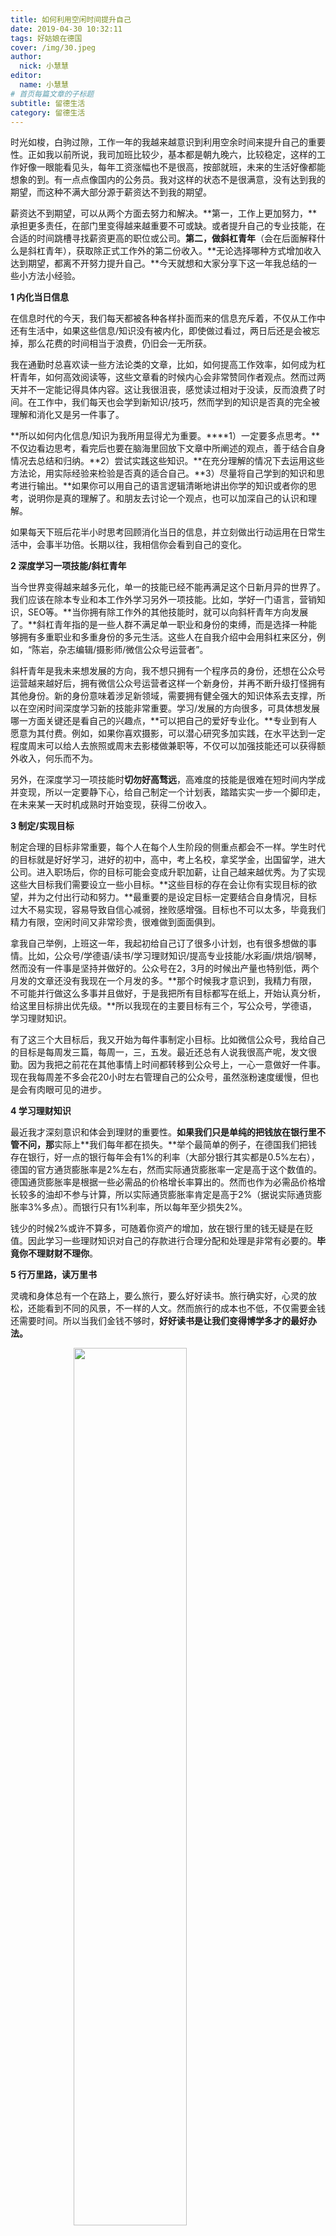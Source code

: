 ```yaml
---
title: 如何利用空闲时间提升自己
date: 2019-04-30 10:32:11
tags: 好姑娘在德国
cover: /img/30.jpeg
author: 
  nick: 小慧慧
editor:
  name: 小慧慧
# 首页每篇文章的子标题
subtitle: 留德生活
category: 留德生活
---
```


时光如梭，白驹过隙，工作一年的我越来越意识到利用空余时间来提升自己的重要性。正如我以前所说，我司加班比较少，基本都是朝九晚六，比较稳定，这样的工作好像一眼能看见头，每年工资涨幅也不是很高，按部就班，未来的生活好像都能想象的到。有一点点像国内的公务员。我对这样的状态不是很满意，没有达到我的期望，而这种不满大部分源于薪资达不到我的期望。

  

薪资达不到期望，可以从两个方面去努力和解决。**第一，工作上更加努力，**承担更多责任，在部门里变得越来越重要不可或缺。或者提升自己的专业技能，在合适的时间跳槽寻找薪资更高的职位或公司。**第二，做斜杠青年**（会在后面解释什么是斜杠青年），获取除正式工作外的第二份收入。**无论选择哪种方式增加收入达到期望，都离不开努力提升自己。**今天就想和大家分享下这一年我总结的一些小方法小经验。

  

**1 内化当日信息**

在信息时代的今天，我们每天都被各种各样扑面而来的信息充斥着，不仅从工作中还有生活中，如果这些信息/知识没有被内化，即使做过看过，两日后还是会被忘掉，那么花费的时间相当于浪费，仍旧会一无所获。

  

我在通勤时总喜欢读一些方法论类的文章，比如，如何提高工作效率，如何成为杠杆青年，如何高效阅读等，这些文章看的时候内心会非常赞同作者观点。然而过两天并不一定能记得具体内容。这让我很沮丧，感觉读过相对于没读，反而浪费了时间。在工作中，我们每天也会学到新知识/技巧，然而学到的知识是否真的完全被理解和消化又是另一件事了。

  

**所以如何内化信息/知识为我所用显得尤为重要。****1）一定要多点思考。**不仅边看边思考，看完后也要在脑海里回放下文章中所阐述的观点，善于结合自身情况去总结和归纳。**2）尝试实践这些知识。**在充分理解的情况下去运用这些方法论，用实际经验来检验是否真的适合自己。**3）尽量将自己学到的知识和思考进行输出。**如果你可以用自己的语言逻辑清晰地讲出你学的知识或者你的思考，说明你是真的理解了。和朋友去讨论一个观点，也可以加深自己的认识和理解。

  

如果每天下班后花半小时思考回顾消化当日的信息，并立刻做出行动运用在日常生活中，会事半功倍。长期以往，我相信你会看到自己的变化。

  

**2 深度学习一项技能/斜杠青年**

当今世界变得越来越多元化，单一的技能已经不能再满足这个日新月异的世界了。我们应该在除本专业和本工作外学习另外一项技能。比如，学好一门语言，营销知识，SEO等。**当你拥有除工作外的其他技能时，就可以向斜杆青年方向发展了。**斜杠青年指的是一些人群不满足单一职业和身份的束缚，而是选择一种能够拥有多重职业和多重身份的多元生活。这些人在自我介绍中会用斜杠来区分，例如，“陈岩，杂志编辑/摄影师/微信公众号运营者”。

  

斜杆青年是我未来想发展的方向，我不想只拥有一个程序员的身份，还想在公众号运营越来越好后，拥有微信公众号运营者这样一个新身份，并再不断升级打怪拥有其他身份。新的身份意味着涉足新领域，需要拥有健全强大的知识体系去支撑，所以在空闲时间深度学习新的技能非常重要。学习/发展的方向很多，可具体想发展哪一方面关键还是看自己的兴趣点，**可以把自己的爱好专业化。**专业到有人愿意为其付费。例如，如果你喜欢摄影，可以潜心研究多加实践，在水平达到一定程度周末可以给人去旅照或周末去影楼做兼职等，不仅可以加强技能还可以获得额外收入，何乐而不为。

  

另外，在深度学习一项技能时**切勿好高骛远**，高难度的技能是很难在短时间内学成并变现，所以一定要静下心，给自己制定一个计划表，踏踏实实一步一个脚印走，在未来某一天时机成熟时开始变现，获得二份收入。



**3 制定/实现目标**

制定合理的目标非常重要，每个人在每个人生阶段的侧重点都会不一样。学生时代的目标就是好好学习，进好的初中，高中，考上名校，拿奖学金，出国留学，进大公司。进入职场后，你的目标可能会变成升职加薪，让自己越来越优秀。为了实现这些大目标我们需要设立一些小目标。**这些目标的存在会让你有实现目标的欲望，并为之付出行动和努力。**最重要的是设定目标一定要结合自身情况，目标过大不易实现，容易导致自信心减弱，挫败感增强。目标也不可以太多，毕竟我们精力有限，空闲时间又非常珍贵，很难做到面面俱到。

  

拿我自己举例，上班这一年，我起初给自己订了很多小计划，也有很多想做的事情。比如，公众号/学德语/读书/学习理财知识/提高专业技能/水彩画/烘焙/钢琴，然而没有一件事是坚持并做好的。公众号在2，3月的时候出产量也特别低，两个月发的文章还没有我现在一个月发的多。**那个时候我才意识到，我精力有限，不可能并行做这么多事并且做好，于是我把所有目标都写在纸上，开始认真分析，给这里目标排出优先级。**所以我现在的主要目标有三个，写公众号，学德语，学习理财知识。

  

有了这三个大目标后，我又开始为每件事制定小目标。比如微信公众号，我给自己的目标是每周发三篇，每周一，三，五发。最近还总有人说我很高产呢，发文很勤。因为我把之前花在其他事情上时间都转移到公众号上，一心一意做好一件事。现在我每周差不多会花20小时左右管理自己的公众号，虽然涨粉速度缓慢，但也是会有肉眼可见的进步。



**4 学习理财知识**

  

最近我才深刻意识和体会到理财的重要性。**如果我们只是单纯的把钱放在银行里不管不问，那**实际上**我们每年都在损失。**举个最简单的例子，在德国我们把钱存在银行，好一点的银行每年会有1%的利率（大部分银行其实都是0.5%左右），德国的官方通货膨胀率是2%左右，然而实际通货膨胀率一定是高于这个数值的。德国通货膨胀率是根据一些必需品的价格增长率算出的。然而也作为必需品价格增长较多的油却不参与计算，所以实际通货膨胀率肯定是高于2%（据说实际通货膨胀率3%多点）。而银行只有1%利率，所以每年至少损失2%。

  

钱少的时候2%或许不算多，可随着你资产的增加，放在银行里的钱无疑是在贬值。因此学习一些理财知识对自己的存款进行合理分配和处理是非常有必要的。**毕竟你不理财财不理你**。


**5 行万里路，读万里书**

灵魂和身体总有一个在路上，要么旅行，要么好好读书。旅行确实好，心灵的放松，还能看到不同的风景，不一样的人文。然而旅行的成本也不低，不仅需要金钱还需要时间。所以当我们金钱不够时，**好好读书是让我们变得博学多才的最好办法。**

<img src="https://mmbiz.qpic.cn/mmbiz_jpg/rW3MWnUicJ7duNckOtUh4HbS5WZHJ6gewKjyiaWV0oW03WFD2Im7TfqCrRDQiciaNeTBwBwpUr8UBd01orLQLZrZrw/640?wx_fmt=jpeg"  style=" display: block; margin: 0 auto; width: 60%; height: 60%;" />
    

这个世界说公平也很公平，对于大多数人（非富二代，官二代，星二代）来说，**想要的生活和未来都要靠自己去努力和争取，付出不一定会有回报，但是不付出是一定不会有回报。****努力的人总会被这个世界善待。**当然如果你无欲无求，满足现在朝九晚五，下班后在家看看剧，聊聊天的生活，当然也ok，**毕竟我认为没有上进心没有错，每个人生活方式方法都不一样，不必强求，人生开心就好。**但是，如果你不满意现在的生活状态并有很强的上进心，想要拥有更好的生活，那请你好好利用好你的空闲时间，量变总会引起质变。

  

**让我们一起变得越来越优秀哦。**
